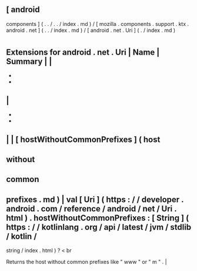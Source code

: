 [
android
-
components
]
(
.
.
/
.
.
/
index
.
md
)
/
[
mozilla
.
components
.
support
.
ktx
.
android
.
net
]
(
.
.
/
index
.
md
)
/
[
android
.
net
.
Uri
]
(
.
/
index
.
md
)
#
#
#
Extensions
for
android
.
net
.
Uri
|
Name
|
Summary
|
|
-
-
-
|
-
-
-
|
|
[
hostWithoutCommonPrefixes
]
(
host
-
without
-
common
-
prefixes
.
md
)
|
val
[
Uri
]
(
https
:
/
/
developer
.
android
.
com
/
reference
/
android
/
net
/
Uri
.
html
)
.
hostWithoutCommonPrefixes
:
[
String
]
(
https
:
/
/
kotlinlang
.
org
/
api
/
latest
/
jvm
/
stdlib
/
kotlin
/
-
string
/
index
.
html
)
?
<
br
>
Returns
the
host
without
common
prefixes
like
"
www
"
or
"
m
"
.
|
